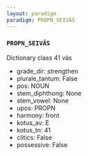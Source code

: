 ```yaml
---
layout: paradigm
paradigm: PROPN_SEIVÄS
---
```

### ` PROPN_SEIVÄS `

Dictionary class 41 väs
* grade_dir: strengthen
* plurale_tantum: False
* pos: NOUN
* stem_diphthong: None
* stem_vowel: None
* upos: PROPN
* harmony: front
* kotus_av: E
* kotus_tn: 41
* clitics: False
* possessive: False
